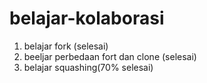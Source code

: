 # belajar-kolaborasi
1. belajar fork (selesai)
2. beeljar perbedaan fort dan clone (selesai)
3. belajar squashing(70% selesai)
